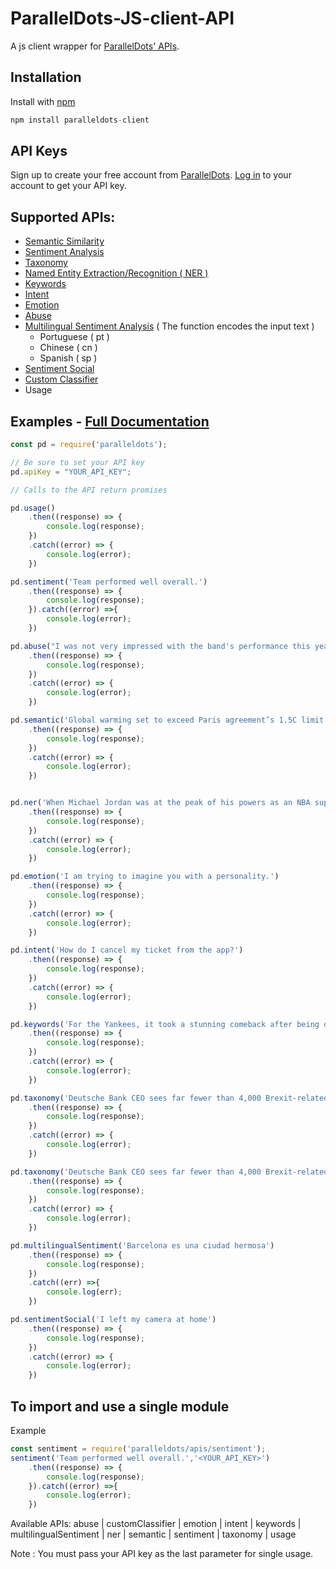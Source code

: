 ParallelDots-JS-client-API
===============================

A js client wrapper for [ParallelDots' APIs](https://www.paralleldots.com/text-analysis-apis).

Installation
------------
Install with [npm](http://npmjs.org/)

```javascript
npm install paralleldots-client
```

API Keys
----------------
Sign up to create your free account from [ParallelDots](https://www.paralleldots.com/sign-up).
[Log in](https://user.apis.paralleldots.com/login) to your account to get your API key.

Supported APIs:
---------------

- [Semantic Similarity](https://tinyurl.com/k23nqs9)
- [Sentiment Analysis](https://tinyurl.com/km99mzb)
- [Taxonomy](https://www.paralleldots.com/text-classification)
- [Named Entity Extraction/Recognition ( NER )](https://tinyurl.com/k9yglwc)
- [Keywords](https://tinyurl.com/kujcu8o)
- [Intent](https://tinyurl.com/n568bqw)
- [Emotion](http://blog.paralleldots.com/technology/deep-learning/emotion-detection-using-machine-learning/)
- [Abuse](https://www.paralleldots.com/text-analysis-apis#abusive)
- [Multilingual Sentiment Analysis](https://www.paralleldots.com/multilingual-sentiment-analysis) ( The function encodes the input text )
	- Portuguese ( pt )
	- Chinese ( cn )
	- Spanish ( sp )
- [Sentiment Social](https://www.paralleldots.com/text-analysis-apis#sentiment)
- [Custom Classifier](https://www.paralleldots.com/custom-classifier)
- Usage


Examples - [Full Documentation](https://www.paralleldots.com/docs/)
-------------------------------

```javascript
const pd = require('paralleldots');

// Be sure to set your API key
pd.apiKey = "YOUR_API_KEY";

// Calls to the API return promises

pd.usage()
	.then((response) => {
		console.log(response);
	})
	.catch((error) => {
		console.log(error);
	})

pd.sentiment('Team performed well overall.')
	.then((response) => {
		console.log(response);
	}).catch((error) =>{
		console.log(error);
	})

pd.abuse("I was not very impressed with the band's performance this year")
	.then((response) => {
		console.log(response);
	})
	.catch((error) => {
		console.log(error);
	})

pd.semantic('Global warming set to exceed Paris agreement’s 1.5C limit by 2040s, according to draft UN report','There is a tipping point’: UN warns climate change goals laid out in Paris accord are almost out of reach')
	.then((response) => {
		console.log(response);
	})
	.catch((error) => {
		console.log(error);
	})


pd.ner('When Michael Jordan was at the peak of his powers as an NBA superstar, his Chicago Bulls teams were mowing down the competition, winning six National Basketball Association titles and setting a record for wins in a season that was broken by the Golden State Warriors two seasons ago.')
	.then((response) => {
		console.log(response);
	})
	.catch((error) => {
		console.log(error);
	})

pd.emotion('I am trying to imagine you with a personality.')
	.then((response) => {
		console.log(response);
	})
	.catch((error) => {
		console.log(error);
	})

pd.intent('How do I cancel my ticket from the app?')
	.then((response) => {
		console.log(response);
	})
	.catch((error) => {
		console.log(error);
	})

pd.keywords('For the Yankees, it took a stunning comeback after being down 2-0 to the Indians in the American League Division Series. For the Astros, it took beating Chris Sale to top the Red Sox.')
	.then((response) => {
		console.log(response);
	})
	.catch((error) => {
		console.log(error);
	})

pd.taxonomy('Deutsche Bank CEO sees far fewer than 4,000 Brexit-related moves: paper')
	.then((response) => {
		console.log(response);
	})
	.catch((error) => {
		console.log(error);
	})

pd.taxonomy('Deutsche Bank CEO sees far fewer than 4,000 Brexit-related moves: paper')
	.then((response) => {
		console.log(response);
	})
	.catch((error) => {
		console.log(error);
	})

pd.multilingualSentiment('Barcelona es una ciudad hermosa')
	.then((response) => {
		console.log(response);
	})
	.catch((err) =>{
		console.log(err);
	})

pd.sentimentSocial('I left my camera at home')
	.then((response) => {
		console.log(response);
	})
	.catch((error) => {
		console.log(error);
	})
```

To import and use a single module
-------------------

Example

```javascript
const sentiment = require('paralleldots/apis/sentiment');
sentiment('Team performed well overall.','<YOUR_API_KEY>')
	.then((response) => {
		console.log(response);
	}).catch((error) =>{
		console.log(error);
	})
```
 Available APIs: abuse | customClassifier | emotion | intent | keywords | multilingualSentiment | ner | semantic | sentiment | taxonomy | usage

Note : You must pass your API key as the last parameter for single usage.